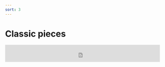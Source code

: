 ```yaml
---
sort: 3
---
```


# Classic pieces

<iframe width="100%" height="56.25vw" 
        src="https://www.youtube-nocookie.com/embed/videoseries?list=PLQpdLg156HYIfKyIDKEKLbPm9GOi5Xy-7"
        title="YouTube video player" frameborder="0"
        allow="accelerometer; autoplay; clipboard-write; encrypted-media; gyroscope; picture-in-picture" allowfullscreen></iframe>
